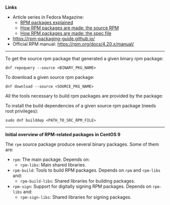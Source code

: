 
**Links**

- Article series in Fedora Magazine:
	- [RPM packages explained](https://fedoramagazine.org/rpm-packages-explained/)
	- [How RPM packages are made: the source RPM](https://fedoramagazine.org/how-rpm-packages-are-made-the-source-rpm/)
	- [How RPM packages are made: the spec file](https://fedoramagazine.org/how-rpm-packages-are-made-the-spec-file/)
- https://rpm-packaging-guide.github.io/
- Official RPM manual: https://rpm.org/docs/4.20.x/manual/

---

To get the source rpm package that generated a given binary rpm package:

```
dnf repoquery --source <BINARY_PKG_NAME>
```

To download a given source rpm package:

```
dnf download --source <SOURCE_PKG_NAME>
```

All the tools necessary to build rpm packages are provided by the package:

To install the build dependencies of a given source rpm package (needs root privileges):

```
sudo dnf builddep <PATH_TO_SRC_RPM_FILE>
```

---

**Initial overview of RPM-related packages in CentOS 9**

The `rpm` source package produce several binary packages. Some of them are:

- `rpm`: The main package. Depends on:
	- `rpm-libs`: Main shared libraries.
- `rpm-build`: Tools to build RPM packages. Depends on `rpm` and `rpm-libs` and:
	- `rpm-build-libs`: Shared libraries for building packages.
- `rpm-sign`: Support for digitally signing RPM packages. Depends on `rpm-libs` and:
	- `rpm-sign-libs`: Shared libraries for signing packages.
